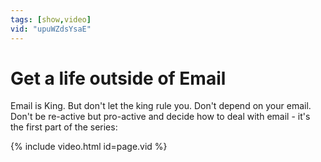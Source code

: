 ```yaml
---
tags: [show,video]
vid: "upuWZdsYsaE"
---
```


# Get a life outside of Email

Email is King. But don't let the king rule you. Don't depend on your email. Don't be re-active but pro-active and decide how to deal with email - it's the first part of the series:

{% include video.html id=page.vid %}


[n]: https://michael.gratis/nozbe